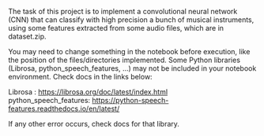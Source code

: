 The task of this project is to implement a convolutional neural network (CNN) that can classify with high precision a bunch of musical instruments, using some features extracted 
from some audio files, which are in dataset.zip.

You may need to change something in the notebook before execution, like the position of the files/directories implemented.
Some Python libraries (Librosa, python_speech_features, ...) may not be included in your notebook environment. Check docs in the links below:

Librosa : https://librosa.org/doc/latest/index.html <br>
python_speech_features: https://python-speech-features.readthedocs.io/en/latest/

If any other error occurs, check docs for that library.
